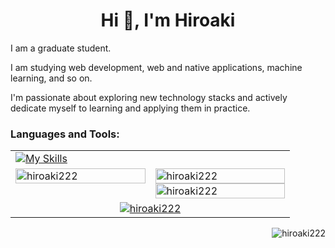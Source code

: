 <h1 align="center">Hi 👋, I'm Hiroaki</h1>

I am a graduate student.

I am studying web development, web and native applications, machine learning, and so on.

I'm passionate about exploring new technology stacks and actively dedicate myself to learning and applying them in practice.

<h3 align="left">Languages and Tools:</h3>
<table>
  <tr>
    <td colspan="2">
    <!-- anaconda,apple,arduino,astro,aws,azure,bash,bun,c,cpp,cloudflare,css,docker,firebase,flutter,git,github,html,js,kotlin,latex,md,matlab,mongodb,mysql,nextjs,nginx,nodejs,npm,obsidian,pnpm,postgres,prisma,py,pytorch,raspberrypi,react,remix,sqlite,supabase,sklearn,selenium,tailwind,tauri,ts,ubuntu,vercel,vite,vscode,windows -->
      <a href="https://skillicons.dev"><img src="https://skillicons.dev/icons?i=anaconda,apple,arduino,astro,aws,azure,bash,bun,c,cpp,cloudflare,css,docker,firebase,flutter,git,github,html,js,kotlin,latex,md,matlab,mongodb,mysql,nextjs,nginx,nodejs,npm,obsidian,pnpm,postgres,prisma,py,pytorch,raspberrypi,react,remix,sqlite,supabase,sklearn,selenium,tailwind,tauri,ts,ubuntu,vercel,vite,vscode,windows" alt="My Skills" /></a>
    </td>
  </tr>
  <tr>
    <td width="50%" valign="top">
      <img width="100%" src="https://github-readme-stats.vercel.app/api/top-langs?username=hiroaki222&show_icons=true&locale=en&layout=compact" alt="hiroaki222" />
    </td>
    <td width="50%" valign="top">
      <img width="100%" src="https://github-readme-stats.vercel.app/api?username=hiroaki222&show_icons=true&locale=en" alt="hiroaki222" />
      <img width="100%" src="https://github-readme-streak-stats.herokuapp.com/?user=hiroaki222&" alt="hiroaki222" />
    </td>
  </tr>
  <tr>
    <td colspan="2" align="center">
      <a href="https://github.com/ryo-ma/github-profile-trophy"><img src="https://github-profile-trophy.vercel.app/?username=hiroaki222" alt="hiroaki222" /></a>
    </td>
  </tr>
</table>

<p align="right"> <img src="https://komarev.com/ghpvc/?username=hiroaki222&label=Profile%20views&color=0e75b6&style=flat" alt="hiroaki222" /> </p>
